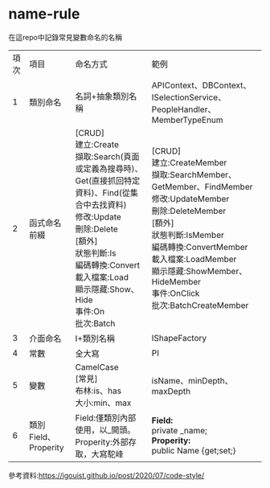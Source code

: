 # name-rule
在這repo中記錄常見變數命名的名稱

<table>
  <tr>
    <td>項次</td>
    <td>項目</td>
    <td>命名方式</td>
    <td>範例</td>
  </tr>
  <tr>
    <td>1</td>
    <td>類別命名</td>
    <td>名詞+抽象類別名稱</td>
    <td>APIContext、DBContext、ISelectionService、PeopleHandler、MemberTypeEnum</td>
   </tr>
     <tr>
    <td>2</td>
    <td>函式命名前綴</td>
    <td>
      [CRUD]<br>
      建立:Create<br>
      擷取:Search(頁面或定義為搜尋時)、Get(直接抓回特定資料)、Find(從集合中去找資料)<br>
      修改:Update<br>
      刪除:Delete<br>
      [額外]<br>
      狀態判斷:Is<br>
      編碼轉換:Convert<br>
      載入檔案:Load<br>
      顯示隱藏:Show、Hide<br>
      事件:On<br>
      批次:Batch<br>
     </td>
     <td>
      [CRUD]<br>
      建立:CreateMember<br>
      擷取:SearchMember、GetMember、FindMember<br>
      修改:UpdateMember<br>
      刪除:DeleteMember<br>
      [額外]<br>
      狀態判斷:IsMember<br>
      編碼轉換:ConvertMember<br>
      載入檔案:LoadMember<br>
      顯示隱藏:ShowMember、HideMember<br>
      事件:OnClick<br>
      批次:BatchCreateMember<br>
   </td>
   </tr>
   <tr>
    <td>3</td>
    <td>介面命名</td>
    <td>I+類別名稱</td>
    <td>IShapeFactory</td>
   </tr>
   <tr>
    <td>4</td>
    <td>常數</td>
    <td>全大寫</td>
    <td>PI</td>
   </tr>
  <tr>
    <td>5</td>
    <td>
      變數
    </td>
    <td>
      CamelCase<br>
      [常見]<br>
      布林:is、has<br>
      大小:min、max<br></td>
    <td>
      isName、minDepth、maxDepth
    </td>
   </tr>
  <tr>
    <td>6</td>
    <td>
      類別Field、Properity
    </td>
    <td>
      Field:僅類別內部使用，以_開頭。<br>
      Properity:外部存取，大寫駝峰<br>
    <td>
      <b>Field:</b><br>
      private _name;<br>
      <b>Properity:</b><br>
      public Name {get;set;}<br>
    </td>
   </tr>
</table>

參考資料:https://igouist.github.io/post/2020/07/code-style/


